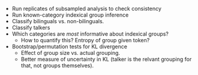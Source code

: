 * Run replicates of subsampled analysis to check consistency
* Run known-category indexical group inference
* Classify bilinguals vs. non-bilinguals.
* Classify talkers
* Which categories are _most_ informative about indexical groups?
    * How to quantify this? Entropy of group given token?
* Bootstrap/permutation tests for KL divergence
    * Effect of group size vs. actual grouping.
    * Better measure of uncertainty in KL (talker is the relvant grouping for that, not groups themselves).
